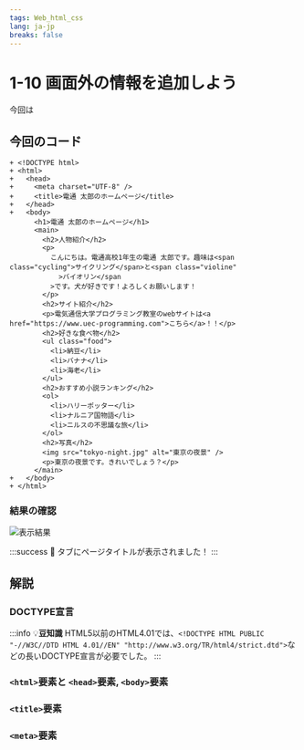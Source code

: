 ```yaml
---
tags: Web_html_css
lang: ja-jp
breaks: false
---
```


# 1-10 画面外の情報を追加しよう

<!-- 目標 -->
今回は

## 今回のコード

<!-- 目的 -->

<!-- 指示 -->

```diff=1
+ <!DOCTYPE html>
+ <html>
+   <head>
+     <meta charset="UTF-8" />
+     <title>電通 太郎のホームページ</title>
+   </head>
+   <body>
      <h1>電通 太郎のホームページ</h1>
      <main>
        <h2>人物紹介</h2>
        <p>
          こんにちは。電通高校1年生の電通 太郎です。趣味は<span class="cycling">サイクリング</span>と<span class="violine"
            >バイオリン</span
          >です。犬が好きです！よろしくお願いします！
        </p>
        <h2>サイト紹介</h2>
        <p>電気通信大学プログラミング教室のwebサイトは<a href="https://www.uec-programming.com">こちら</a>！！</p>
        <h2>好きな食べ物</h2>
        <ul class="food">
          <li>納豆</li>
          <li>バナナ</li>
          <li>海老</li>
        </ul>
        <h2>おすすめ小説ランキング</h2>
        <ol>
          <li>ハリーポッター</li>
          <li>ナルニア国物語</li>
          <li>ニルスの不思議な旅</li>
        </ol>
        <h2>写真</h2>
        <img src="tokyo-night.jpg" alt="東京の夜景" />
        <p>東京の夜景です。きれいでしょう？</p>
      </main>
+   </body>
+ </html>

```

### 結果の確認

<!-- 結果画像 -->
![表示結果](https://i.imgur.com/lQv9De4.png)

<!-- お手本リンク -->
<!-- [お手本デモを確認](http://example.com "デモ") -->

<!-- お祝い -->
:::success
:tada: タブにページタイトルが表示されました！
:::

## 解説

### DOCTYPE宣言

:::info
:bulb:**豆知識**
HTML5以前のHTML4.01では、`<!DOCTYPE HTML PUBLIC "-//W3C//DTD HTML 4.01//EN" "http://www.w3.org/TR/html4/strict.dtd">`などの長いDOCTYPE宣言が必要でした。
:::

### `<html>`要素と `<head>`要素, `<body>`要素

### `<title>`要素

### `<meta>`要素
<!-- 文字コードの話 -->